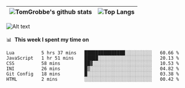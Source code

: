 |![TomGrobbe's github stats](https://github-readme-stats.vercel.app/api?username=egerdnc&count_private=true&show_icons=true&theme=dracula&disable_animations=true&include_all_commits=true)|![Top Langs](https://github-readme-stats.vercel.app/api/top-langs/?username=egerdnc&theme=dracula&langs_count=10&layout=compact)|
|:-:|:-:|

![Alt text](https://spotify-recently-played-readme.vercel.app/api?user=i4a9i8pn8x8vvskq8v52yhckr)
<br>
<br>
📊 &nbsp;**This week I spent my time on**
<!--START_SECTION:waka-->

```text
Lua          5 hrs 37 mins   ███████████████░░░░░░░░░░   60.66 %
JavaScript   1 hr 51 mins    █████░░░░░░░░░░░░░░░░░░░░   20.13 %
CSS          58 mins         ██▓░░░░░░░░░░░░░░░░░░░░░░   10.53 %
INI          26 mins         █▒░░░░░░░░░░░░░░░░░░░░░░░   04.82 %
Git Config   18 mins         █░░░░░░░░░░░░░░░░░░░░░░░░   03.38 %
HTML         2 mins          ░░░░░░░░░░░░░░░░░░░░░░░░░   00.42 %
```

<!--END_SECTION:waka-->
